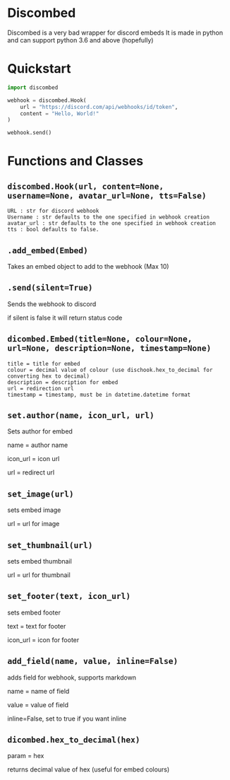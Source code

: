# Discombed
Discombed is a very bad wrapper for discord embeds
It is made in python and can support python 3.6 and above (hopefully)

# Quickstart

```python
import discombed

webhook = discombed.Hook(
    url = "https://discord.com/api/webhooks/id/token",
    content = "Hello, World!"
)

webhook.send()
```

# Functions and Classes

## ```discombed.Hook(url, content=None, username=None, avatar_url=None, tts=False)```
```
URL : str for discord webhook
Username : str defaults to the one specified in webhook creation
avatar_url : str defaults to the one specified in webhook creation
tts : bool defaults to false.
```

## ```.add_embed(Embed)```
Takes an embed object to add to the webhook (Max 10)

## ```.send(silent=True)```
Sends the webhook to discord

if silent is false it will return status code

## ```dicombed.Embed(title=None, colour=None, url=None, description=None, timestamp=None)```

```
title = title for embed
colour = decimal value of colour (use dischook.hex_to_decimal for converting hex to decimal)
description = description for embed
url = redirection url
timestamp = timestamp, must be in datetime.datetime format
```

## ```set.author(name, icon_url, url)```
Sets author for embed

name = author name

icon_url = icon url

url =  redirect url

## ```set_image(url)```
sets embed image

url = url for image

## ```set_thumbnail(url)```
sets embed thumbnail

url = url for thumbnail

## ```set_footer(text, icon_url)```
sets embed footer

text = text for footer

icon_url = icon for footer

## ```add_field(name, value, inline=False)```
adds field for webhook, supports markdown

name = name of field

value = value of field

inline=False, set to true if you want inline

## ```dicombed.hex_to_decimal(hex)```
param = hex

returns decimal value of hex (useful for embed colours)